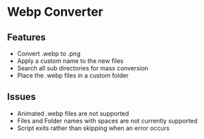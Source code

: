 # Webp Converter
## Features
- Convert .webp to .png
- Apply a custom name to the new files
- Search all sub directories for mass conversion
- Place the .webp files in a custom folder

## Issues
- Animated .webp files are not supported
- Files and Folder names with spaces are not currently supported
- Script exits rather than skipping when an error occurs
